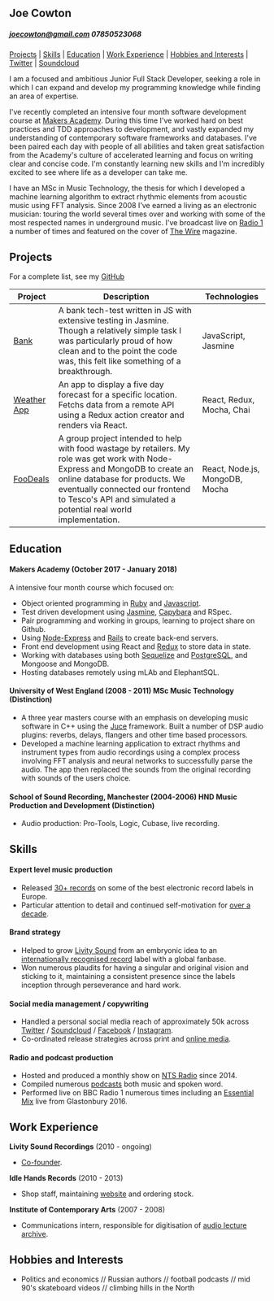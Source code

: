 ## Joe Cowton
##### joecowton@gmail.com 07850523068

[Projects](#projects) | [Skills](#skills) | [Education](#education) | [Work Experience](#experience) | [Hobbies and Interests](#hobbies-and-interests) | [Twitter](http://www.twitter.com/kowton) | [Soundcloud](http://www.soundcloud.com/kowton)

I am a focused and ambitious Junior Full Stack Developer, seeking a role in which I can expand and develop my programming knowledge while finding an area of expertise.

I've recently completed an intensive four month software development course at [Makers Academy](http://www.makersacademy.com/). During this time I've worked hard on best practices and TDD approaches to development, and vastly expanded my understanding of contemporary software frameworks and databases. I've been paired each day with people of all abilities and taken great satisfaction from the Academy's culture of accelerated learning and focus on writing clear and concise code. I'm constantly learning new skills and I'm incredibly excited to see where life as a developer can take me.

I have an MSc in Music Technology, the thesis for which I developed a machine learning algorithm to extract rhythmic elements from acoustic music using FFT analysis. Since 2008 I’ve earned a living as an electronic musician: touring the world several times over and working with some of the most respected names in underground music. I've broadcast live on [Radio 1](http://www.bbc.co.uk/programmes/b03f5w84) a number of times and featured on the cover of [The Wire](https://www.thewire.co.uk/shop/back-issues/issue_355-26647) magazine.

## Projects

For a complete list, see my [GitHub](https://github.com/joecowton)

| Project   | Description | Technologies |
|---        |---         |---           |
|[Bank](https://github.com/joecowton/bank)| A bank tech-test written in JS with extensive testing in Jasmine. Though a relatively simple task I was particularly proud of how clean and to the point the code was, this felt like something of a breakthrough. | JavaScript, Jasmine |
|[Weather App](https://github.com/joecowton/react-redux-weather) | An app to display a five day forecast for a specific location. Fetchs data from a remote API using a Redux action creator and renders via React.| React, Redux, Mocha, Chai |
|[FooDeals](https://github.com/joecowton/foodie)| A group project intended to help with food wastage by retailers. My role was get work with Node-Express and MongoDB to create an online database for products. We eventually connected our frontend to Tesco's API and simulated a potential real world implementation. | React, Node.js, MongoDB, Mocha |

## Education

#### Makers Academy (October 2017 - January 2018)

A intensive four month course which focused on:
- Object oriented programming in [Ruby](https://github.com/joecowton/rps-challenge) and [Javascript](https://github.com/joecowton/bank).
- Test driven development using [Jasmine](https://github.com/joecowton/gilded-rose), [Capybara](https://github.com/joecowton/makersbnb) and RSpec.
- Pair programming and working in groups, learning to project share on Github.
- Using [Node-Express](https://github.com/joecowton/foodie) and [Rails](https://github.com/joecowton/instagram-challenge) to create back-end servers.
- Front end development using React and [Redux](https://github.com/joecowton/react-redux-weather) to store data in state.
- Working with databases using both [Sequelize](https://github.com/joecowton/database-express) and [PostgreSQL](https://github.com/joecowton/database-express), and Mongoose and MongoDB.
- Hosting databases remotely using mLAb and ElephantSQL.

#### University of West England (2008 - 2011) MSc Music Technology (Distinction)

- A three year masters course with an emphasis on developing music software in C++ using the [Juce](https://juce.com/) framework. Built a number of DSP audio plugins: reverbs, delays, flangers and other time based processors.
- Developed a machine learning application to extract rhythms and instrument types from audio recordings using a complex process involving FFT analysis and neural networks to successfully parse the audio. The app then replaced the sounds from the original recording with sounds of the users choice.

#### School of Sound Recording, Manchester (2004-2006) HND Music Production and Development (Distinction)

- Audio production: Pro-Tools, Logic, Cubase, live recording.

## Skills

#### Expert level music production

- Released [30+ records](https://www.discogs.com/artist/1606986-Kowton) on some of the best electronic record labels in Europe.
- Particular attention to detail and continued self-motivation for [over a decade](http://www.factmag.com/2009/06/26/fact-mix-60-kowton-narcossist/).

#### Brand strategy

- Helped to grow [Livity Sound](https://livitysound.bandcamp.com/) from an embryonic idea to an [internationally recognised record](https://www.residentadvisor.net/features/1970) label with a global fanbase.
- Won numerous plaudits for having a singular and original vision and sticking to it, maintaining a consistent presence since the labels inception through perseverance and hard work.

#### Social media management / copywriting

- Handled a personal social media reach of approximately 50k across [Twitter](https://twitter.com/kowton) / [Soundcloud](https://soundcloud.com/kowton) / [Facebook](https://www.facebook.com/kowton1/) / [Instagram](https://www.instagram.com/kowton_/).
- Co-ordinated release strategies across print and [online media](https://thump.vice.com/en_us/article/9avvyv/kowton-announces-debut-album-utility-on-livity-sound-hear-a-track-now).

#### Radio and podcast production

- Hosted and produced a monthly show on [NTS Radio](https://www.nts.live/shows/livity-sound) since 2014.
- Compiled numerous [podcasts](https://soundcloud.com/dkmntl/dekmantel-podcast-069-kowton) both music and spoken word.
- Performed live on BBC Radio 1 numerous times including an [Essential Mix](http://www.bbc.co.uk/programmes/b07gndrb) live from Glastonbury 2016.

## Work Experience

**Livity Sound Recordings** (2010 - ongoing)    

- [Co-founder](http://livitysound.com/).

**Idle Hands Records** (2010 - 2013)   

- Shop staff, maintaining [website](https://idlehandsbristol.com) and ordering stock.

**Institute of Contemporary Arts** (2007 - 2008)

- Communications intern, responsible for digitisation of [audio lecture archive](https://www.ica.art/audio).

## Hobbies and Interests

- Politics and economics // Russian authors // football podcasts // mid 90's skateboard videos // climbing hills in the North
